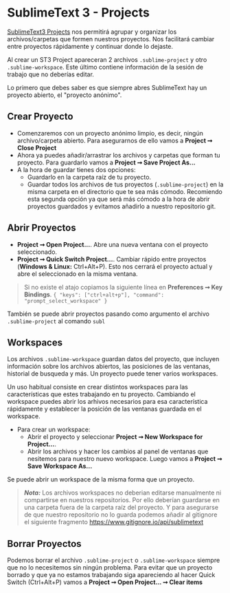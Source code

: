 SublimeText 3 - Projects
========================

[SublimeText3 Projects](http://docs.sublimetext.info/en/latest/file_management/projects.html) nos permitirá agrupar y organizar los archivos/carpetas que formen nuestros proyectos. Nos facilitará cambiar entre proyectos rápidamente y continuar donde lo dejaste.

Al crear un ST3 Project apareceran 2 archivos ```.sublime-project``` y otro ```.sublime-workspace```. Este último contiene información de la sesión de trabajo que no deberías editar.

Lo primero que debes saber es que siempre abres SublimeText hay un proyecto abierto, el "proyecto anónimo".

Crear Proyecto
--------------
* Comenzaremos con un proyecto anónimo limpio, es decir, ningún archivo/carpeta abierto.
Para asegurarnos de ello vamos a **Project ➞ Close Project**
* Ahora ya puedes añadir/arrastrar los archivos y carpetas que forman tu proyecto.
Para guardarlo vamos a **Project ➞ Save Project As...**
* A la hora de guardar tienes dos opciones:
    * Guardarlo en la carpeta raíz de tu proyecto.
    * Guardar todos los archivos de tus proyectos (```.sublime-project```) en la misma carpeta en el directorio que te sea más cómodo.
Recomiendo esta segunda opción ya que será más cómodo a la hora de abrir proyectos guardados y evitamos añadirlo a nuestro repositorio git.

Abrir Proyectos
-----------------------
* **Project ➞ Open Project...**.
Abre una nueva ventana con el proyecto seleccionado.
* **Project ➞ Quick Switch Project...**.
Cambiar rápido entre proyectos (**Windows & Linux:** Ctrl+Alt+P).
Esto nos cerrará el proyecto actual y abre el seleccionado en la misma ventana.
> Si no existe el atajo copiamos la siguiente línea en **Preferences ➞ Key Bindings**.
```{ "keys": ["ctrl+alt+p"], "command": "prompt_select_workspace" }```

También se puede abrir proyectos pasando como argumento el archivo ```.sublime-project``` al comando ```subl```

Workspaces
-------------
Los archivos ```.sublime-workspace``` guardan datos del proyecto, que incluyen información sobre los archivos abiertos, las posiciones de las ventanas, historial de busqueda y más. Un proyecto puede tener varios workspaces.

Un uso habitual consiste en crear distintos workspaces para las características que estes trabajando en tu proyecto. Cambiando el workspace puedes abrir los arhivos necesarios para esa característica rápidamente y establecer la posición de las ventanas guardada en el workspace.

* Para crear un workspace:
    + Abrir el proyecto y seleccionar **Project ➞ New Workspace for Project...**.
    + Abrir los archivos y hacer los cambios al panel de ventanas que nesitemos para nuestro nuevo workspace.
    Luego vamos a **Project ➞ Save Workspace As...**

Se puede abrir un workspace de la misma forma que un proyecto.


> _**Nota:**_
> Los archivos workspaces no deberian editarse manualmente ni compartirse en nuestros repositorios.
> Por ello deberían guardarse en una carpeta fuera de la carpeta raíz del proyecto.
> Y para asegurarse de que nuestro repositorio no lo guarda podemos añadir al gitignore el siguiente fragmento https://www.gitignore.io/api/sublimetext

Borrar Proyectos
-----------------
Podemos borrar el archivo ```.sublime-project``` o ```.sublime-workspace``` siempre que no lo necesitemos sin ningún problema.
Para evitar que un proyecto borrado y que ya no estamos trabajando siga apareciendo al hacer Quick Switch (Ctrl+Alt+P) vamos a **Project ➞ Open Project... ➞ Clear items**
